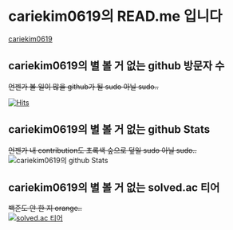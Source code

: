 # cariekim0619의 READ.me 입니다  
[cariekim0619](https://github.com/cariekim0619)  
## cariekim0619의 별 볼 거 없는 github 방문자 수  
~~언젠가 볼 일이 많을 github가 될 sudo 아닐 sudo..~~  
  
[![Hits](https://hits.seeyoufarm.com/api/count/incr/badge.svg?url=https%3A%2F%2Fgithub.com%2Fcariekim0619&count_bg=%2379C83D&title_bg=%23555555&icon=&icon_color=%23E7E7E7&title=hits&edge_flat=false)](https://hits.seeyoufarm.com)  
## cariekim0619의 별 볼 거 없는 github Stats  
~~언젠가 내 contribution도 초록색 숲으로 덮일 sudo 아닐 sudo..~~  
![cariekim0619의 github Stats](https://github-readme-stats.vercel.app/api?username=cariekim0619&hide=contribs,prs)  
## cariekim0619의 별 볼 거 없는 solved.ac 티어  
~~백준도 안 한 지 orange..~~  
[![solved.ac 티어](http://mazassumnida.wtf/api/generate_badge?boj=cariekim0619)](https://solved.ac/cariekim0619)  
